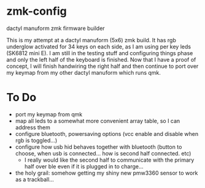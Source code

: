 # zmk-config
dactyl manuform zmk firmware builder

This is my attempt at a dactyl manuform (5x6) zmk build. It has rgb underglow activated for 34 keys on each side, as I am using per key leds (SK6812 mini E). 
I am still in the testing stuff and configuring things phase and only the left half of the keyboard is finished. Now that I have a proof of concept, I will finish handwiring
the right half and then continue to port over my keymap from my other dactyl manuform which runs qmk.

# To Do
* port my keymap from qmk
* map all leds to a somewhat more convenient array table, so I can address them
* configure bluetooth, powersaving options (vcc enable and disable when rgb is toggled...)
* configure how usb hid behaves together with bluetooth (button to choose, when usb is connected... how is second half connected. etc)
  * I really would like the second half to communicate with the primary half over ble even if it is plugged in to charge...
* the holy grail: somehow getting my shiny new pmw3360 sensor to work as a trackball...
